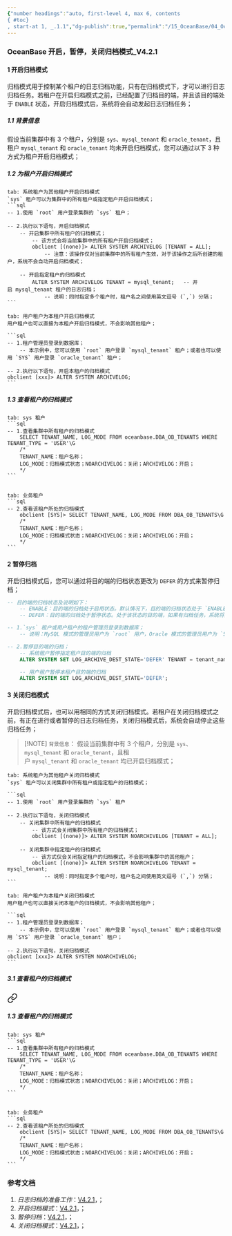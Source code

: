 ```yaml
---
{"number headings":"auto, first-level 4, max 6, contents
{ #toc}
, start-at 1, _.1.1","dg-publish":true,"permalink":"/15_OceanBase/04_OceanBase 安全，高可用，容灾/OceanBase 高可用和容灾/备份恢复管理_V4.x/OceanBase 开启，暂停，关闭归档模式_V4.2.1/","dgPassFrontmatter":true}
---
```



### OceanBase 开启，暂停，关闭归档模式_V4.2.1

#### 1 开启归档模式
归档模式用于控制某个租户的日志归档功能，只有在归档模式下，才可以进行日志归档任务。若租户在开启归档模式之前，已经配置了归档目的端，并且该目的端处于 `ENABLE` 状态，开启归档模式后，系统将会自动发起日志归档任务；
##### 1.1 背景信息
假设当前集群中有 3 个租户，分别是 `sys`、`mysql_tenant` 和 `oracle_tenant`，且租户 `mysql_tenant` 和 `oracle_tenant` 均未开启归档模式，您可以通过以下 3 种方式为租户开启归档模式；

##### 1.2 为租户开启归档模式

````tab
tab: 系统租户为其他租户开启归档模式
`sys` 租户可以为集群中的所有租户或指定租户开启归档模式；
```sql
-- 1.使用 `root` 用户登录集群的 `sys` 租户；

-- 2.执行以下语句，开启归档模式
	-- 开启集群中所有租户的归档模式；
		-- 该方式会将当前集群中的所有租户开启归档模式；
		obclient [(none)]> ALTER SYSTEM ARCHIVELOG [TENANT = ALL];
			-- 注意：该操作仅对当前集群中的所有租户生效，对于该操作之后所创建的租户，系统不会自动开启归档模式；

	-- 开启指定租户的归档模式
		ALTER SYSTEM ARCHIVELOG TENANT = mysql_tenant;   -- 开启 mysql_tenant 租户的日志归档；
			-- 说明：同时指定多个租户时，租户名之间使用英文逗号 (`,`) 分隔；
```

tab: 用户租户为本租户开启归档模式
用户租户也可以直接为本租户开启归档模式，不会影响其他租户；

```sql
-- 1.租户管理员登录到数据库；
	-- 本示例中，您可以使用 `root` 用户登录 `mysql_tenant` 租户；或者也可以使用 `SYS` 用户登录 `oracle_tenant` 租户；

-- 2.执行以下语句，开启本租户的归档模式
obclient [xxx]> ALTER SYSTEM ARCHIVELOG;
```
````


##### 1.3 查看租户的归档模式

````tab
tab: sys 租户
```sql
-- 1.查看集群中所有租户的归档模式
	SELECT TENANT_NAME, LOG_MODE FROM oceanbase.DBA_OB_TENANTS WHERE TENANT_TYPE = 'USER'\G
	/*
	TENANT_NAME：租户名称；
	LOG_MODE：归档模式状态；NOARCHIVELOG：关闭；ARCHIVELOG：开启；
	*/
```


tab: 业务租户
```sql
-- 2.查看该租户所处的归档模式
	obclient [SYS]> SELECT TENANT_NAME, LOG_MODE FROM DBA_OB_TENANTS\G
	/*
	TENANT_NAME：租户名称；
	LOG_MODE：归档模式状态；NOARCHIVELOG：关闭；ARCHIVELOG：开启；
	*/
```
````


#### 2 暂停归档
开启归档模式后，您可以通过将目的端的归档状态更改为 `DEFER` 的方式来暂停归档；
```sql
-- 目的端的归档状态及说明如下：
	-- ENABLE：目的端的归档处于启用状态。默认情况下，目的端的归档状态处于 `ENABLE` 状态；
	-- DEFER：目的端的归档处于暂停状态。处于该状态的目的端，如果有归档任务，系统将会暂停归档任务；

-- 1.`sys` 租户或用户租户的租户管理员登录到数据库；
	-- 说明：MySQL 模式的管理员用户为 `root` 用户，Oracle 模式的管理员用户为 `SYS` 用户；

-- 2.暂停目的端的归档；
	-- 系统租户暂停指定租户目的端的归档
	ALTER SYSTEM SET LOG_ARCHIVE_DEST_STATE='DEFER' TENANT = tenant_name;

	-- 用户租户暂停本租户目的端的归档
	ALTER SYSTEM SET LOG_ARCHIVE_DEST_STATE='DEFER';
```

#### 3 关闭归档模式
开启归档模式后，也可以用相同的方式关闭归档模式。若租户在关闭归档模式之前，有正在进行或者暂停的日志归档任务，关闭归档模式后，系统会自动停止这些归档任务；

> [!NOTE] `背景信息`：
> 假设当前集群中有 3 个租户，分别是 `sys`、`mysql_tenant` 和 `oracle_tenant`，且租户 `mysql_tenant` 和 `oracle_tenant` 均已开启归档模式；

````tab
tab: 系统租户为其他租户关闭归档模式
`sys` 租户可以关闭集群中所有租户或指定租户的归档模式；

```sql
-- 1.使用 `root` 用户登录集群的 `sys` 租户

-- 2.执行以下语句，关闭归档模式
	-- 关闭集群中所有租户的归档模式
		-- 该方式会关闭集群中所有租户的归档模式；
		obclient [(none)]> ALTER SYSTEM NOARCHIVELOG [TENANT = ALL];

	-- 关闭集群中指定租户的归档模式
		-- 该方式仅会关闭指定租户的归档模式，不会影响集群中的其他租户；
		obclient [(none)]> ALTER SYSTEM NOARCHIVELOG TENANT = mysql_tenant;
			-- 说明：同时指定多个租户时，租户名之间使用英文逗号 (`,`) 分隔；
```

tab: 用户租户为本租户关闭归档模式
用户租户也可以直接关闭本租户的归档模式，不会影响其他租户；

```sql
-- 1.租户管理员登录到数据库；
	-- 本示例中，您可以使用 `root` 用户登录 `mysql_tenant` 租户；或者也可以使用 `SYS` 用户登录 `oracle_tenant` 租户；

-- 2.执行以下语句，关闭归档模式
obclient [xxx]> ALTER SYSTEM NOARCHIVELOG;
```
````


##### 3.1 查看租户的归档模式

<div class="transclusion internal-embed is-loaded"><a class="markdown-embed-link" href="/15-ocean-base/04-ocean-base/ocean-base/v4-x/ocean-base-v4-2-1/#1-3" aria-label="Open link"><svg xmlns="http://www.w3.org/2000/svg" width="24" height="24" viewBox="0 0 24 24" fill="none" stroke="currentColor" stroke-width="2" stroke-linecap="round" stroke-linejoin="round" class="svg-icon lucide-link"><path d="M10 13a5 5 0 0 0 7.54.54l3-3a5 5 0 0 0-7.07-7.07l-1.72 1.71"></path><path d="M14 11a5 5 0 0 0-7.54-.54l-3 3a5 5 0 0 0 7.07 7.07l1.71-1.71"></path></svg></a><div class="markdown-embed">



##### 1.3 查看租户的归档模式

````tab
tab: sys 租户
```sql
-- 1.查看集群中所有租户的归档模式
	SELECT TENANT_NAME, LOG_MODE FROM oceanbase.DBA_OB_TENANTS WHERE TENANT_TYPE = 'USER'\G
	/*
	TENANT_NAME：租户名称；
	LOG_MODE：归档模式状态；NOARCHIVELOG：关闭；ARCHIVELOG：开启；
	*/
```


tab: 业务租户
```sql
-- 2.查看该租户所处的归档模式
	obclient [SYS]> SELECT TENANT_NAME, LOG_MODE FROM DBA_OB_TENANTS\G
	/*
	TENANT_NAME：租户名称；
	LOG_MODE：归档模式状态；NOARCHIVELOG：关闭；ARCHIVELOG：开启；
	*/
```
````



</div></div>



### 参考文档
1. *日志归档的准备工作*：[V4.2.1](https://www.oceanbase.com/docs/common-oceanbase-database-cn-1000000000218397)，；
2. *开启归档模式*：[V4.2.1](https://www.oceanbase.com/docs/common-oceanbase-database-cn-1000000000218401)，；
3. *暂停归档*：[V4.2.1](https://www.oceanbase.com/docs/common-oceanbase-database-cn-1000000000608973)，；
4. *关闭归档模式*：[V4.2.1](https://www.oceanbase.com/docs/common-oceanbase-database-cn-1000000000218404)，；


